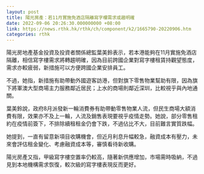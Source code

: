 ```yaml
---
layout: post
title: 陽光房產：若11月實施免酒店隔離寫字樓需求或趨明確
date: 2022-09-06 20:26:30.000000000 +08:00
link: https://news.rthk.hk/rthk/ch/component/k2/1665790-20220906.htm
categories: rthk
---
```


陽光房地產基金投資及投資者關係總監葉美鈴表示，若本港能夠在11月實施免酒店隔離，相信寫字樓需求將轉趨明確，因為目前跨國企業對寫字樓租賃持觀望態度，需求亦較疲弱，新措施可以方便跨國企業安排員工。

不過，她指，新措施有助帶動外國遊客訪港，但對旗下零售物業幫助有限，因為旗下將軍澳大型商場主力服務鄰近居民；上水的商場則鄰近深圳，比較視乎與內地通關。

葉美鈴說，政府8月派發新一輪消費券有助帶動零售物業人流，但民生商場大額消費有限，效果亦不及上一輪，人流及銷售表現要視乎疫情走勢。她說，部分零售租約在疫情前簽下，不排除續租租金仍會下跌，不過佔比不大，目前難言實質跌幅。

她提到，一直有留意新項目收購機會，但近月利息升幅較急，融資成本有壓力，未來會評估租金變化、考慮融資成本等，審慎看待新收購。

陽光房產又指，甲級寫字樓空置率仍較高，隨著新供應增加，市場需時吸納，不過見到本地機構需求恢復，較次級的寫字樓表現反而更好。
